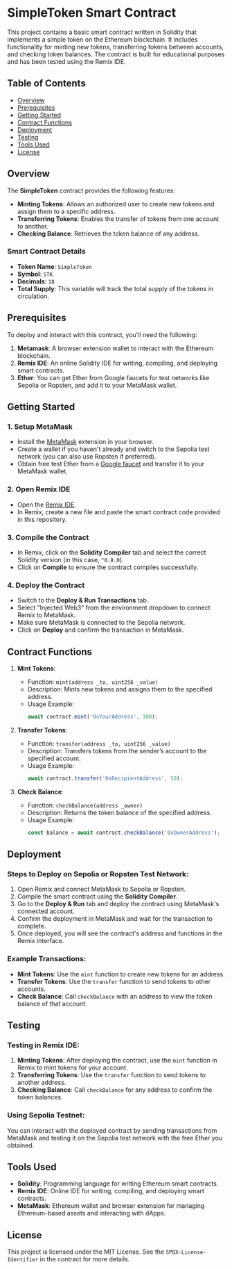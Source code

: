# SimpleToken Smart Contract

This project contains a basic smart contract written in Solidity that implements a simple token on the Ethereum blockchain. It includes functionality for minting new tokens, transferring tokens between accounts, and checking token balances. The contract is built for educational purposes and has been tested using the Remix IDE.

## Table of Contents

- [Overview](#overview)
- [Prerequisites](#prerequisites)
- [Getting Started](#getting-started)
- [Contract Functions](#contract-functions)
- [Deployment](#deployment)
- [Testing](#testing)
- [Tools Used](#tools-used)
- [License](#license)

## Overview

The **SimpleToken** contract provides the following features:
- **Minting Tokens**: Allows an authorized user to create new tokens and assign them to a specific address.
- **Transferring Tokens**: Enables the transfer of tokens from one account to another.
- **Checking Balance**: Retrieves the token balance of any address.

### Smart Contract Details

- **Token Name**: `SimpleToken`
- **Symbol**: `STK`
- **Decimals**: `18`
- **Total Supply**: This variable will track the total supply of the tokens in circulation.

## Prerequisites

To deploy and interact with this contract, you'll need the following:

1. **Metamask**: A browser extension wallet to interact with the Ethereum blockchain.
2. **Remix IDE**: An online Solidity IDE for writing, compiling, and deploying smart contracts.
3. **Ether**: You can get Ether from Google faucets for test networks like Sepolia or Ropsten, and add it to your MetaMask wallet.

## Getting Started

### 1. Setup MetaMask
- Install the [MetaMask](https://metamask.io/) extension in your browser.
- Create a wallet if you haven't already and switch to the Sepolia test network (you can also use Ropsten if preferred).
- Obtain free test Ether from a [Google faucet](https://faucet.google.com/) and transfer it to your MetaMask wallet.

### 2. Open Remix IDE
- Open the [Remix IDE](https://remix.ethereum.org/).
- In Remix, create a new file and paste the smart contract code provided in this repository.

### 3. Compile the Contract
- In Remix, click on the **Solidity Compiler** tab and select the correct Solidity version (in this case, `^0.8.0`).
- Click on **Compile** to ensure the contract compiles successfully.

### 4. Deploy the Contract
- Switch to the **Deploy & Run Transactions** tab.
- Select "Injected Web3" from the environment dropdown to connect Remix to MetaMask.
- Make sure MetaMask is connected to the Sepolia network.
- Click on **Deploy** and confirm the transaction in MetaMask.

## Contract Functions

1. **Mint Tokens**:
   - Function: `mint(address _to, uint256 _value)`
   - Description: Mints new tokens and assigns them to the specified address.
   - Usage Example:
     ```javascript
     await contract.mint('0xYourAddress', 100);
     ```

2. **Transfer Tokens**:
   - Function: `transfer(address _to, uint256 _value)`
   - Description: Transfers tokens from the sender’s account to the specified account.
   - Usage Example:
     ```javascript
     await contract.transfer('0xRecipientAddress', 50);
     ```

3. **Check Balance**:
   - Function: `checkBalance(address _owner)`
   - Description: Returns the token balance of the specified address.
   - Usage Example:
     ```javascript
     const balance = await contract.checkBalance('0xOwnerAddress');
     ```

## Deployment

### Steps to Deploy on Sepolia or Ropsten Test Network:

1. Open Remix and connect MetaMask to Sepolia or Ropsten.
2. Compile the smart contract using the **Solidity Compiler**.
3. Go to the **Deploy & Run** tab and deploy the contract using MetaMask's connected account.
4. Confirm the deployment in MetaMask and wait for the transaction to complete.
5. Once deployed, you will see the contract's address and functions in the Remix interface.

### Example Transactions:
- **Mint Tokens**: Use the `mint` function to create new tokens for an address.
- **Transfer Tokens**: Use the `transfer` function to send tokens to other accounts.
- **Check Balance**: Call `checkBalance` with an address to view the token balance of that account.

## Testing

### Testing in Remix IDE:

1. **Minting Tokens**: After deploying the contract, use the `mint` function in Remix to mint tokens for your account.
2. **Transferring Tokens**: Use the `transfer` function to send tokens to another address.
3. **Checking Balance**: Call `checkBalance` for any address to confirm the token balances.

### Using Sepolia Testnet:
You can interact with the deployed contract by sending transactions from MetaMask and testing it on the Sepolia test network with the free Ether you obtained.

## Tools Used

- **Solidity**: Programming language for writing Ethereum smart contracts.
- **Remix IDE**: Online IDE for writing, compiling, and deploying smart contracts.
- **MetaMask**: Ethereum wallet and browser extension for managing Ethereum-based assets and interacting with dApps.

## License

This project is licensed under the MIT License. See the `SPDX-License-Identifier` in the contract for more details.
